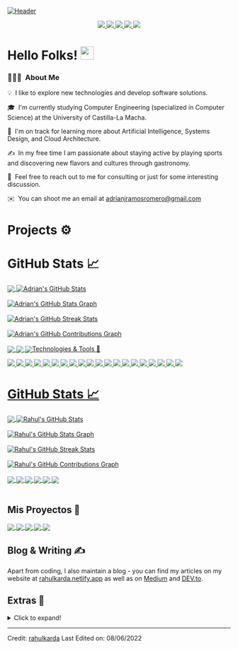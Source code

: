 [![Header](https://github.com/user-attachments/assets/e97d1fbd-04b9-45de-8acc-1ca3a13b312a "Header")](#)



<p align="center">
  <a href="#" target="_blank">
    <img src="https://img.shields.io/static/v1?label=|&message=WEBSITE&color=ff&style=plastic&logo=realm&logo-color=white"/>
  </a>
  <a href="https://www.linkedin.com/in/adrian-ramos-romero/" target="_blank">
    <img src="https://img.shields.io/static/v1?label=|&message=LINKED-IN&color=cdf998&style=plastic&logo=linkedin&logo-color=white"/>
  </a>
  <a href="https://twitter.com/adrian_ramos15" target="_blank">
    <img src="https://img.shields.io/static/v1?label=|&message=TWITTER&color=d18014&style=plastic&logo=twitter&logo-color=white"/>
  </a>
  <a href="https://dev.to/adrianramos15" target="_blank">
      <img src="https://img.shields.io/static/v1?label=|&message=DEV-TO&color=cde928&style=plastic&logo=dev.to&logo-color=white"/>
  </a>
  <a href="resume.pdf" target="_blank" download="Resume.pdf">
      <img src="https://img.shields.io/static/v1?label=|&message=RESUME&color=24555f&style=plastic&logo=react&logo-color=white"/>
  </a>
</p>



# Hello Folks! <img src="https://github.com/rahulkarda/rahulkarda/blob/main/wave.gif?raw=true" width="30">
 <!-- Profile views -->

### 👨🏻‍💻 &nbsp;About Me

💡 &nbsp;I like to explore new technologies and develop software solutions.

🎓 &nbsp;I'm currently studying Computer Engineering (specialized in Computer Science) at the University of Castilla-La Macha.

🌱 &nbsp;I'm on track for learning more about Artificial Intelligence, Systems Design, and Cloud Architecture.

✍️ &nbsp;In my free time I am passionate about staying active by playing sports and discovering new flavors and cultures through gastronomy.

💬 &nbsp;Feel free to reach out to me for consulting or just for some interesting discussion.

✉️ &nbsp;You can shoot me an email at adrianjramosromero@gmail.com
<br>



# Projects ⚙️

# GitHub Stats 📈

<a href="https://github.com/AdrianRamos15">
  <img align="center" src="https://github-readme-stats.vercel.app/api/top-langs/?username=AdrianRamos15&hide=less&title_color=d13979&text_color=c9cacc&icon_color=2bbc8a&bg_color=1d1f21&langs_count=3" />
</a>

<a href="https://github.com/AdrianRamos15">
  <img align="center" src="https://github-readme-stats.vercel.app/api?username=AdrianRamos15&count_private=true&show_icons=true&theme=radical&hide_border=true&custom_title=Adrian%27s%20GitHub%20Stats" alt="Adrian's GitHub Stats" />
</a>
<br><br>

<a href="https://github.com/AdrianRamos15">
  <img align="center" src="https://github-profile-summary-cards.vercel.app/api/cards/profile-details?username=AdrianRamos15&theme=radical&hide_border=true)](https://github.com/AdrianRamos15" alt="Adrian's GitHub Stats Graph"/>
</a>
<br><br>

<a href="https://github.com/AdrianRamos15">
  <img align="center" src="https://github-readme-streak-stats.herokuapp.com/?user=AdrianRamos15&theme=dark" alt="Adrian's GitHub Streak Stats"/>
</a>
<br><br>

<a href="https://github.com/AdrianRamos15">
  <img align="center" src="https://activity-graph.herokuapp.com/graph?username=AdrianRamos15&theme=react-dark&hide_border=true&custom_title=Contribution%20Graph" alt="Adrian's GitHub Contributions Graph"/>
</a>
<br><br>

<a href="https://github.com/AdrianRamos15/analisis-violencia-armada">
  <img align="center" src="https://github-readme-stats.vercel.app/api/pin/?username=AdrianRamos15&repo=analisis-violencia-armada&title_color=ffffff&text_color=c9cacc&icon_color=2bbc8a&bg_color=1d1f21" />
</a>

<a href="https://github.com/AdrianRamos15/sistema-experto-nutricional">
  <img align="center" src="https://github-readme-stats.vercel.app/api/pin/?username=AdrianRamos15&repo=sistema-experto-nutricional&title_color=ffffff&text_color=c9cacc&icon_color=2bbc8a&bg_color=1d1f21" />
</a>

<a href="https://github.com/AdrianRamos15/prediccion-accidentes-uk">
  <img align="center" src="https://github-readme-stats.vercel.app/api/pin/?username=AdrianRamos15&repo=prediccion-accidentes-uk&title_color=ffffff&text





# Technologies & Tools 🔧
![](https://img.shields.io/badge/Code-HTML5-informational?style=flat&logo=html5&logoColor=white&color=brightgreen)
![](https://img.shields.io/badge/Code-CSS3-informational?style=flat&logo=css3&logoColor=white&color=brightgreen)
![](https://img.shields.io/badge/Code-JavaScript-informational?style=flat&logo=javascript&logoColor=white&color=brightgreen)
![](https://img.shields.io/badge/Code-ReactJS-informational?style=flat&logo=react&logoColor=white&color=brightgreen)
![](https://img.shields.io/badge/Code-NodeJS-informational?style=flat&logo=node.js&logoColor=white&color=brightgreen)
![](https://img.shields.io/badge/Code-Python-informational?style=flat&logo=python&logoColor=white&color=brightgreen)
![](https://img.shields.io/badge/Code-C++-informational?style=flat&logo=cplusplus&logoColor=white&color=brightgreen)
![](https://img.shields.io/badge/Code-Express-informational?style=flat&logo=express&logoColor=white&color=brightgreen)
![](https://img.shields.io/badge/Code-SASS-informational?style=flat&logo=sass&logoColor=white&color=brightgreen)
![](https://img.shields.io/badge/Code-Bootstrap-informational?style=flat&logo=bootstrap&logoColor=white&color=brightgreen)
![](https://img.shields.io/badge/Database-MongoDB-informational?style=flat&logo=mongodb&logoColor=white&color=brightgreen)
![](https://img.shields.io/badge/Database-MySQL-informational?style=flat&logo=mysql&logoColor=white&color=brightgreen)
![](https://img.shields.io/badge/Tool-Firebase-informational?style=flat&logo=firebase&logoColor=white&color=brightgreen)
![](https://img.shields.io/badge/Tools-Git-informational?style=flat&logo=git&logoColor=white&color=brightgreen)
![](https://img.shields.io/badge/Tools-Docker-informational?style=flat&logo=docker&logoColor=white&color=brightgreen)
![](https://img.shields.io/badge/Cloud-AWS-informational?style=flat&logo=amazon&logoColor=white&color=brightgreen)
![](https://img.shields.io/badge/Cloud-Digital_Ocean-informational?style=flat&logo=digitalocean&logoColor=white&color=brightgreen)
![](https://img.shields.io/badge/Shell-Bash-informational?style=flat&logo=gnu-bash&logoColor=white&color=brightgreen)
![](https://img.shields.io/badge/OS-Linux-informational?style=flat&logo=linux&logoColor=white&color=brightgreen)
![](https://img.shields.io/badge/Editor-VSCode-informational?style=flat&logo=visualstudiocode&logoColor=white&color=brightgreen)
<br>

# GitHub Stats 📈
<a href="https://github.com/rahulkarda/rahulkarda">
  <img align="center" src="https://github-readme-stats.vercel.app/api/top-langs/?username=rahulkarda&hide=less&title_color=d13979&text_color=c9cacc&icon_color=2bbc8a&bg_color=1d1f21&langs_count=3" />
</a>

<a href="https://github.com/rahulkarda/rahulkarda">
  <img align="center" src="https://github-readme-stats.vercel.app/api?username=rahulkarda&count_private=true&show_icons=true&theme=radical&hide_border=true&custom_title=Rahul%20Karda%27s%20Github%20Stats" alt="Rahul's GitHub Stats" />
</a>
<br><br>

<a href="https://github.com/rahulkarda/rahulkarda">
  <img align="center" src="https://github-profile-summary-cards.vercel.app/api/cards/profile-details?username=rahulkarda&theme=radical&hide_border=true)](https://github.com/rahulkarda" alt="Rahul's GitHub Stats Graph"/>
</a>
<br><br>

<a href="https://github.com/rahulkarda/rahulkarda">
  <img align="center" src="https://github-readme-streak-stats.herokuapp.com/?user=rahulkarda&theme=dark" alt="Rahul's GitHub Streak Stats"/>
</a>
<br><br>

<a href="https://github.com/rahulkarda/rahulkarda">
  <img align="center" src="https://activity-graph.herokuapp.com/graph?username=rahulkarda&theme=react-dark&hide_border=true&custom_title=Contribution%20Graph" alt="Rahul's GitHub Contributions Graph"/>
</a>
<br><br>

<a href="https://github.com/rahulkarda/NFT-Portal">
  <img align="center" src="https://github-readme-stats.vercel.app/api/pin/?username=rahulkarda&repo=NFT-Portal&title_color=ffffff&text_color=c9cacc&icon_color=2bbc8a&bg_color=1d1f21" />
</a> 

<a href="https://github.com/rahulkarda/Wave-Portal">
  <img align="center" src="https://github-readme-stats.vercel.app/api/pin/?username=rahulkarda&repo=Wave-Portal&title_color=ffffff&text_color=c9cacc&icon_color=2bbc8a&bg_color=1d1f21" />
</a>

<a href="https://github.com/rahulkarda/Portfolio">
  <img align="center" src="https://github-readme-stats.vercel.app/api/pin/?username=rahulkarda&repo=Portfolio&title_color=ffffff&text_color=c9cacc&icon_color=2bbc8a&bg_color=1d1f21" />
</a>

<a href="https://github.com/rahulkarda/NASA-APOD">
  <img align="center" src="https://github-readme-stats.vercel.app/api/pin/?username=rahulkarda&repo=NASA-APOD&title_color=ffffff&text_color=c9cacc&icon_color=2bbc8a&bg_color=1d1f21" />
</a>

<a href="https://github.com/rahulkarda/Web-Postman">
  <img align="center" src="https://github-readme-stats.vercel.app/api/pin/?username=rahulkarda&repo=Web-Postman&title_color=ffffff&text_color=c9cacc&icon_color=2bbc8a&bg_color=1d1f21" />

<a href="https://github.com/rahulkarda/IP-Address_Tracker">
  <img align="center" src="https://github-readme-stats.vercel.app/api/pin/?username=rahulkarda&repo=IP-Address-Tracker&title_color=ffffff&text_color=c9cacc&icon_color=2bbc8a&bg_color=1d1f21" />
</a>
<br><br>

## Mis Proyectos 🚀

<a href="https://github.com/TU_USUARIO/analisisViolenciaArmas">
  <img align="center" src="https://github-readme-stats.vercel.app/api/pin/?username=AdrianRamos15&repo=analisisViolenciaArmas&theme=dark" />
</a>

<a href="https://github.com/TU_USUARIO/SistemaExpertoNutricional">
  <img align="center" src="https://github-readme-stats.vercel.app/api/pin/?username=AdrianRamos15&repo=SistemaExpertoNutricional&theme=dark" />
</a>

<a href="https://github.com/TU_USUARIO/SistemaGestionMapas">
  <img align="center" src="https://github-readme-stats.vercel.app/api/pin/?username=AdrianRamos15&repo=SistemaGestionMapas&theme=dark" />
</a>

<a href="https://github.com/TU_USUARIO/Redes2324Automatas">
  <img align="center" src="https://github-readme-stats.vercel.app/api/pin/?username=AdrianRamos15&repo=Redes2324Automatas&theme=dark" />
</a>

<a href="https://github.com/TU_USUARIO/AdrianRamos15">
  <img align="center" src="https://github-readme-stats.vercel.app/api/pin/?username=TU_USUARIO&repo=AdrianRamos15&title_color=ffffff&text_color=c9cacc&icon_color=2bbc8a&bg_color=1d1f21" />
</a>

## Blog & Writing &#x270d; 
Apart from coding, I also maintain a blog - you can find my articles on my website at [rahulkarda.netlify.app](https://rahulkarda.netlify.app) as well as on [Medium](https://medium.com/@rahulkarda2002) and [DEV.to](https://dev.to/rahulkarda).

## Extras 📝
  <details>
  <summary>Click to expand!</summary>
  <br>
    <p>
<a href="https://github.com/rahulkarda?tab=followers">
    <img src="https://img.shields.io/github/followers/rahulkarda?label=Followers&logo=GitHub&style=for-the-badge" alt="GitHub Followers" />
  </a>
  <a href="https://twitter.com/intent/follow?screen_name=NigamAwantika">
    <img src="https://img.shields.io/twitter/follow/RahulKarda2002?label=Twitter&logo=twitter&style=for-the-badge&color=blue" alt="TWitter Followers"/>
  </a>
 </p>
 <br>
  <p>
  <img src="https://github-profile-trophy.vercel.app/?username=rahulkarda&theme=onedark&column=3&margin-w=15&margin-h=15" />
  </p>
  <br>
 <img src="https://metrics.lecoq.io/rahulkarda?template=classic&activity=1&followup=1&languages=1&lines=1&people=1&activity.limit=5&activity.days=14&activity.filter=all&activity.visibility=all&activity.timestamps=false&languages.colors=github&languages.threshold=0%25&people.limit=28&people.size=28&people.types=followers%2C%20following&people.identicons=true&people.shuffle=true&config.timezone=Asia%2FCalcutta&config.twemoji=true" alt="Detailed Github Stats"/>   
</details>

  
<!--
A sample of my recent articles:

<!- BLOG-POST-LIST:START ->
- [Python f-strings Are More Powerful Than You Might Think](https://bit.ly/3uETfbi)
- [Ultimate CI Pipeline for All of Your Python Projects](https://bit.ly/3MI4Iz0)
- [Optimizing Memory Usage in Python Applications](https://bit.ly/3M30D82)
- [Upcoming Python Features Brought to You by Python Enhancement Proposals](https://bit.ly/3oMJ6qR)
<!- BLOG-POST-LIST:END ->
-->

<!-- links to social media icons -->

<!-- icons with padding -->

[1.1]: http://i.imgur.com/tXSoThF.png (twitter icon with padding)
[2.1]: http://i.imgur.com/0o48UoR.png (github icon with padding)

<!-- icons without padding -->

[1.2]: http://i.imgur.com/wWzX9uB.png (twitter icon without padding)
[2.2]: http://i.imgur.com/9I6NRUm.png (github icon without padding)
[3.2]: https://raw.githubusercontent.com/MartinHeinz/MartinHeinz/master/linkedin-3-16.png (LinkedIn icon without padding)


<!-- links to your social media accounts -->

[1]: https://twitter.com/rahulkarda2002
[2]: https://github.com/rahulkarda
[3]: https://www.linkedin.com/in/rahul-karda-314768179/


<!-- default README.md -->
<!--
- 👋 Hi, I’m Adrián Julián Ramos Romero
- 👀 I’m interested in Full Stack Web Development and other skills
- 🌱 I’m currently learning React
- 💞️ I’m looking to collaborate on different web dev projects
- 📫 How to reach me - You can contact me on rahulkarda2002@gmail.com
-->
  
------
Credit: [rahulkarda](https://github.com/rahulkarda)
Last Edited on: 08/06/2022
